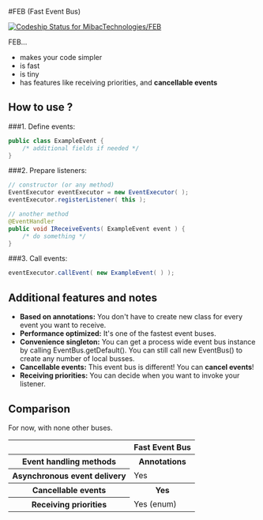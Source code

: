 #FEB (Fast Event Bus)

[![Codeship Status for MibacTechnologies/FEB](https://codeship.com/projects/9845fa70-b6f8-0132-291f-76108d3aca64/status?branch=1.1)](https://codeship.com/projects/71199)

FEB...

* makes your code simpler
* is fast
* is tiny
* has features like receiving priorities, and **cancellable events**  


How to use ?
------------
###1. Define events:
```java
public class ExampleEvent {
	/* additional fields if needed */
}
```

###2. Prepare listeners:
```java
// constructor (or any method)
EventExecutor eventExecutor = new EventExecutor( );
eventExecutor.registerListener( this );

// another method
@EventHandler
public void IReceiveEvents( ExampleEvent event ) {
	/* do something */
}
```

###3. Call events:
```java
eventExecutor.callEvent( new ExampleEvent( ) );
```

Additional features and notes
------------------------------
* **Based on annotations:** You don't have to create new class for every event you want to receive.
* **Performance optimized:** It's one of the fastest event buses.
* **Convenience singleton:** You can get a process wide event bus instance by calling EventBus.getDefault(). You can still call new EventBus() to create any number of local busses.
* **Cancellable events:** This event bus is different! You can **cancel events**!
* **Receiving priorities:** You can decide when you want to invoke your listener.

Comparison
----------
For now, with none other buses.

<table>
	<tr>
		<th></th>
		<th>Fast Event Bus</th>
	</tr>
	<tr>
		<th>Event handling methods</th>
		<th>Annotations</th>
	</tr>	
    <tr>
        <th>Asynchronous event delivery</th>
        <td>Yes</td>
    </tr>
	<tr>
		<th>Cancellable events</th>
		<th>Yes</th>
	</tr>	
    <tr>
        <th>Receiving priorities</th>
        <td>Yes (enum)</td>
    </tr>
</table>